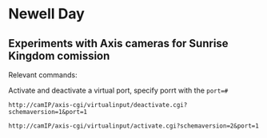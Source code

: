 # Newell Day

## Experiments with Axis cameras for Sunrise Kingdom comission

Relevant commands:

Activate and deactivate a virtual port, specify porrt with the `port=#`

`http://camIP/axis-cgi/virtualinput/deactivate.cgi?schemaversion=1&port=1`

`http://camIP/axis-cgi/virtualinput/activate.cgi?schemaversion=2&port=1`
